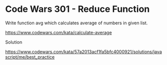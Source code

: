 # Code Wars 301 - Reduce Function

Write function avg which calculates average of numbers in given list.

https://www.codewars.com/kata/calculate-average

Solution

https://www.codewars.com/kata/57a2013acf1fa5bfc4000921/solutions/javascript/me/best_practice

